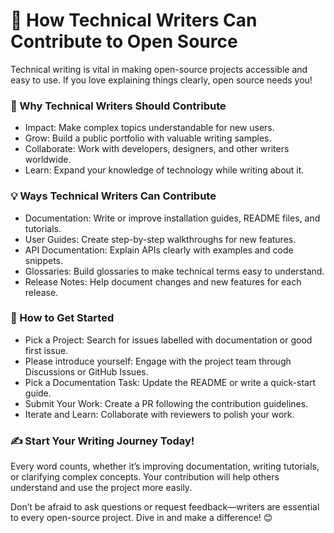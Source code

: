 # 📝 How Technical Writers Can Contribute to Open Source
Technical writing is vital in making open-source projects accessible and easy to use. If you love explaining things clearly, open source needs you!

### 🌟 Why Technical Writers Should Contribute
- Impact: Make complex topics understandable for new users.
- Grow: Build a public portfolio with valuable writing samples.
- Collaborate: Work with developers, designers, and other writers worldwide.
- Learn: Expand your knowledge of technology while writing about it.
  
### 💡 Ways Technical Writers Can Contribute
- Documentation: Write or improve installation guides, README files, and tutorials.
- User Guides: Create step-by-step walkthroughs for new features.
- API Documentation: Explain APIs clearly with examples and code snippets.
- Glossaries: Build glossaries to make technical terms easy to understand.
- Release Notes: Help document changes and new features for each release.

### 🚀 How to Get Started
- Pick a Project: Search for issues labelled with documentation or good first issue.
- Please introduce yourself: Engage with the project team through Discussions or GitHub Issues.
- Pick a Documentation Task: Update the README or write a quick-start guide.
- Submit Your Work: Create a PR following the contribution guidelines.
- Iterate and Learn: Collaborate with reviewers to polish your work.

### ✍️ Start Your Writing Journey Today!
Every word counts, whether it’s improving documentation, writing tutorials, or clarifying complex concepts. Your contribution will help others understand and use the project more easily.

Don’t be afraid to ask questions or request feedback—writers are essential to every open-source project. Dive in and make a difference! 😊
